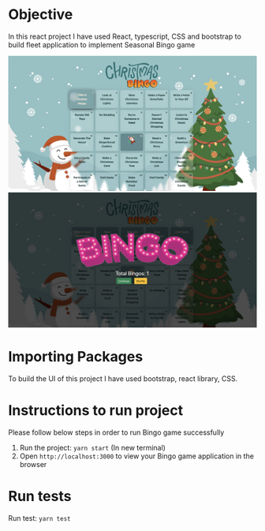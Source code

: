 # Objective

In this react project I have used React, typescript, CSS and bootstrap to build fleet application to implement Seasonal Bingo game

![Alt text](src/Fixtures/main.png?raw=true "Seasonal Bingo Game")
![Alt text](src/Fixtures/front.png?raw=true "Winning Game")


# Importing Packages
To build the UI of this project I have used bootstrap, react library, CSS.

# Instructions to run project
Please follow below steps in order to run Bingo game successfully

1. Run the project: `yarn start` (In new terminal)
2. Open `http://localhost:3000` to view your Bingo game application in the browser

# Run tests
Run test: `yarn test`



